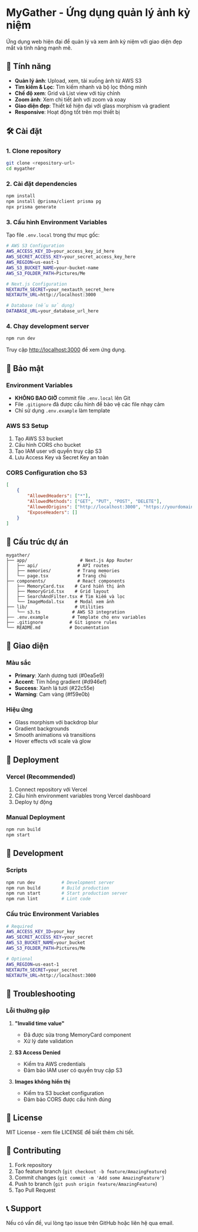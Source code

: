 # MyGather - Ứng dụng quản lý ảnh kỷ niệm

Ứng dụng web hiện đại để quản lý và xem ảnh kỷ niệm với giao diện đẹp mắt và tính năng mạnh mẽ.

## 🚀 Tính năng

- **Quản lý ảnh**: Upload, xem, tải xuống ảnh từ AWS S3
- **Tìm kiếm & Lọc**: Tìm kiếm nhanh và bộ lọc thông minh
- **Chế độ xem**: Grid và List view với tùy chỉnh
- **Zoom ảnh**: Xem chi tiết ảnh với zoom và xoay
- **Giao diện đẹp**: Thiết kế hiện đại với glass morphism và gradient
- **Responsive**: Hoạt động tốt trên mọi thiết bị

## 🛠️ Cài đặt

### 1. Clone repository
```bash
git clone <repository-url>
cd mygather
```

### 2. Cài đặt dependencies
```bash
npm install
npm install @prisma/client prisma pg
npx prisma generate
```


### 3. Cấu hình Environment Variables

Tạo file `.env.local` trong thư mục gốc:

```bash
# AWS S3 Configuration
AWS_ACCESS_KEY_ID=your_access_key_id_here
AWS_SECRET_ACCESS_KEY=your_secret_access_key_here
AWS_REGION=us-east-1
AWS_S3_BUCKET_NAME=your-bucket-name
AWS_S3_FOLDER_PATH=Pictures/Me

# Next.js Configuration
NEXTAUTH_SECRET=your_nextauth_secret_here
NEXTAUTH_URL=http://localhost:3000

# Database (nếu sử dụng)
DATABASE_URL=your_database_url_here
```

### 4. Chạy development server
```bash
npm run dev
```

Truy cập [http://localhost:3000](http://localhost:3000) để xem ứng dụng.

## 🔐 Bảo mật

### Environment Variables
- **KHÔNG BAO GIỜ** commit file `.env.local` lên Git
- File `.gitignore` đã được cấu hình để bảo vệ các file nhạy cảm
- Chỉ sử dụng `.env.example` làm template

### AWS S3 Setup
1. Tạo AWS S3 bucket
2. Cấu hình CORS cho bucket
3. Tạo IAM user với quyền truy cập S3
4. Lưu Access Key và Secret Key an toàn

### CORS Configuration cho S3
```json
[
    {
        "AllowedHeaders": ["*"],
        "AllowedMethods": ["GET", "PUT", "POST", "DELETE"],
        "AllowedOrigins": ["http://localhost:3000", "https://yourdomain.com"],
        "ExposeHeaders": []
    }
]
```

## 📁 Cấu trúc dự án

```
mygather/
├── app/                    # Next.js App Router
│   ├── api/               # API routes
│   ├── memories/          # Trang memories
│   └── page.tsx           # Trang chủ
├── components/            # React components
│   ├── MemoryCard.tsx    # Card hiển thị ảnh
│   ├── MemoryGrid.tsx    # Grid layout
│   ├── SearchAndFilter.tsx # Tìm kiếm và lọc
│   └── ImageModal.tsx    # Modal xem ảnh
├── lib/                  # Utilities
│   └── s3.ts            # AWS S3 integration
├── .env.example         # Template cho env variables
├── .gitignore          # Git ignore rules
└── README.md           # Documentation
```

## 🎨 Giao diện

### Màu sắc
- **Primary**: Xanh dương tươi (#0ea5e9)
- **Accent**: Tím hồng gradient (#d946ef)
- **Success**: Xanh lá tươi (#22c55e)
- **Warning**: Cam vàng (#f59e0b)

### Hiệu ứng
- Glass morphism với backdrop blur
- Gradient backgrounds
- Smooth animations và transitions
- Hover effects với scale và glow

## 🚀 Deployment

### Vercel (Recommended)
1. Connect repository với Vercel
2. Cấu hình environment variables trong Vercel dashboard
3. Deploy tự động

### Manual Deployment
```bash
npm run build
npm start
```

## 🔧 Development

### Scripts
```bash
npm run dev          # Development server
npm run build        # Build production
npm run start        # Start production server
npm run lint         # Lint code
```

### Cấu trúc Environment Variables
```bash
# Required
AWS_ACCESS_KEY_ID=your_key
AWS_SECRET_ACCESS_KEY=your_secret
AWS_S3_BUCKET_NAME=your_bucket
AWS_S3_FOLDER_PATH=Pictures/Me

# Optional
AWS_REGION=us-east-1
NEXTAUTH_SECRET=your_secret
NEXTAUTH_URL=http://localhost:3000
```

## 🐛 Troubleshooting

### Lỗi thường gặp

1. **"Invalid time value"**
   - Đã được sửa trong MemoryCard component
   - Xử lý date validation

2. **S3 Access Denied**
   - Kiểm tra AWS credentials
   - Đảm bảo IAM user có quyền truy cập S3

3. **Images không hiển thị**
   - Kiểm tra S3 bucket configuration
   - Đảm bảo CORS được cấu hình đúng

## 📝 License

MIT License - xem file LICENSE để biết thêm chi tiết.

## 🤝 Contributing

1. Fork repository
2. Tạo feature branch (`git checkout -b feature/AmazingFeature`)
3. Commit changes (`git commit -m 'Add some AmazingFeature'`)
4. Push to branch (`git push origin feature/AmazingFeature`)
5. Tạo Pull Request

## 📞 Support

Nếu có vấn đề, vui lòng tạo issue trên GitHub hoặc liên hệ qua email. 